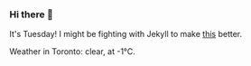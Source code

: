 ### Hi there :wave:

It's Tuesday! I might be fighting with Jekyll to make [this](https://swissclubto.github.io) better.

Weather in Toronto: clear, at -1°C.
